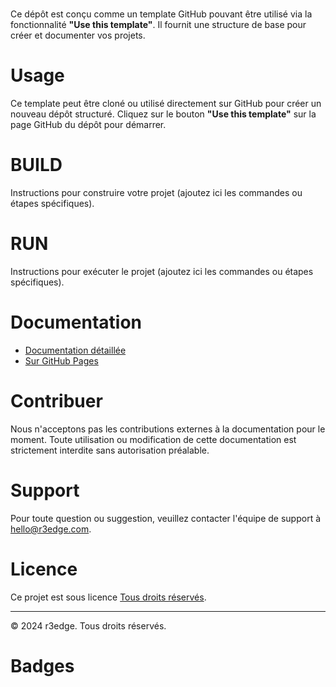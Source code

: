 # <r3edge-repo-template>

Ce dépôt **<r3edge-repo-template>** est conçu comme un template GitHub pouvant être utilisé via la fonctionnalité **"Use this template"**. Il fournit une structure de base pour créer et documenter vos projets.

# Usage

Ce template peut être cloné ou utilisé directement sur GitHub pour créer un nouveau dépôt structuré. Cliquez sur le bouton **"Use this template"** sur la page GitHub du dépôt pour démarrer.

# BUILD

Instructions pour construire votre projet (ajoutez ici les commandes ou étapes spécifiques).

# RUN

Instructions pour exécuter le projet (ajoutez ici les commandes ou étapes spécifiques).

# Documentation

- [Documentation détaillée](docs/index.md)
- [Sur GitHub Pages](https://dsissoko.github.io/r3edge-repo-template/)

# Contribuer

Nous n'acceptons pas les contributions externes à la documentation pour le moment. Toute utilisation ou modification de cette documentation est strictement interdite sans autorisation préalable.

# Support

Pour toute question ou suggestion, veuillez contacter l'équipe de support à [hello@r3edge.com](mailto:hello@r3edge.com).

# Licence

Ce projet est sous licence [Tous droits réservés](LICENSE).

---

© 2024 r3edge. Tous droits réservés.


# Badges


